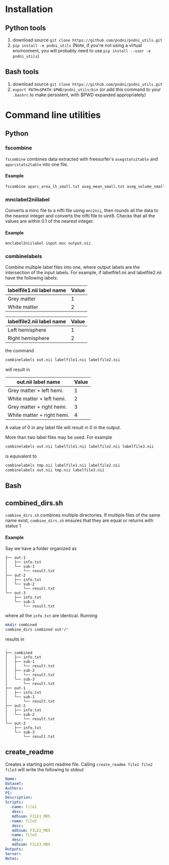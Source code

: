 Installation
============

## Python tools
1. download source `git clone https://github.com/pndni/pndni_utils.git`
2. `pip install -e pndni_utils` (Note, if you're not using a virtual
   environment, you will probably need to use
   `pip install --user -e pndni_utils`)
   
## Bash tools
1. download source `git clone https://github.com/pndni/pndni_utils.git`
2. `export PATH=$PATH:$PWD/pndni_utils/bin` (or add this command to your `.bashrc`
   to make persistent, with $PWD expanded appropriately)
   
Command line utilities
======================

## Python
### fscombine

`fscombine` combines data extracted with freesurfer's `asegstats2table`
and `aparcstats2table` into one file. 

#### Example

```bash
fscombine aparc_area_lh_small.txt aseg_mean_small.txt aseg_volume_small.txt out.txt
```

### mnclabel2niilabel

Converts a minc file to a nifti file using `mnc2nii`, then rounds all the data 
to the nearest integer and converts the nifti file to uint8. Checks that
all the values are within 0.1 of the nearest integer.

#### Example
```bash
mnclabel2niilabel input.mnc output.nii

```

### combinelabels

Combine multiple label files into one, where output labels are the intersection
of the input labels. For example, if labelfile1.nii and labelfile2.nii have the following
labels:

| labelfile1.nii label name | Value |
| ------------------------- | ----- |
| Grey matter               |     1 |
| White matter              |     2 |

| labelfile2.nii label name | Value |
| ------------------------- | ----- |
| Left hemisphere           |     1 |
| Right hemisphere          |     2 |

the command
```bash
combinelabels out.nii labelfile1.nii labelfile2.nii
```
will result in

| out.nii label name         | Value |
| -------------------------  | ----- |
| Grey matter + left hemi.   |     1 |
| White matter + left hemi.  |     2 |
| Grey matter + right hemi.  |     3 |
| White matter + right hemi. |     4 |

A value of 0 in any label file will result in 0 in the output.

More than two label files may be used. For example
```bash
combinelabels out.nii labelfile1.nii labelfile2.nii labelfile3.nii
```
is equivalent to
```bash
combinelabels tmp.nii labelfile1.nii labelfile2.nii
combinelabels out.nii tmp.nii labelfile3.nii
```

## Bash
## combined_dirs.sh

`combine_dirs.sh` combines multiple directories. If multiple files of the same
name exist, `combine_dirs.sh` ensures that they are equal or returns with status 1

#### Example

Say we have a folder organized as
```.
├── out-1
│   ├── info.txt
│   └── sub-1
│       └── result.txt
├── out-2
│   ├── info.txt
│   └── sub-2
│       └── result.txt
└── out-3
    ├── info.txt
    └── sub-3
        └── result.txt
```
where all the `info.txt` are identical.
Running
```bash
mkdir combined
combine_dirs combined out*/*
```
results in
```
.
├── combined
│   ├── info.txt
│   ├── sub-1
│   │   └── result.txt
│   ├── sub-2
│   │   └── result.txt
│   └── sub-3
│       └── result.txt
├── out-1
│   ├── info.txt
│   └── sub-1
│       └── result.txt
├── out-2
│   ├── info.txt
│   └── sub-2
│       └── result.txt
└── out-3
    ├── info.txt
    └── sub-3
        └── result.txt
```

## create_readme

Creates a starting point readme file. Calling `create_readme file1 file2 file3` will write the following to stdout
```yaml
Name:
Dataset:
Authors:
PI: 
Description:
Scripts:
  -name: file1
   desc:
   md5sum: FILE1_MD5
  -name: file2
   desc:
   md5sum: FILE2_MD5
  -name: file3
   desc:
   md5sum: FILE3_MD5
Outputs:
Server:
Notes:

```
